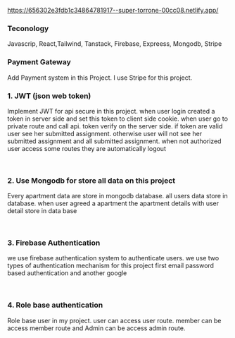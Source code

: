https://656302e3fdb1c34864781917--super-torrone-00cc08.netlify.app/
### **Teconology** <br>
<p>Javascrip, React,Tailwind, Tanstack, Firebase, Expreess, Mongodb, Stripe</p>

### **Payment Gateway** <br>

<p>Add Payment system in this Project. I use Stripe for this project.</p>

### **1. JWT (json web token)** <br>

<p>Implement JWT for api secure in this project. when user login created a token in server side and set this token to client side cookie. when user go to private route and call api. token verify on the server side. if token are valid user see her submitted assignment. otherwise user will not see her submitted assignment and all submitted assignment. when not authorized user access some routes they are automatically logout</p> <br>

### **2. Use Mongodb for store all data on this project** <br>

<p>Every apartment data are store in mongodb database. all users data store in database. when user agreed a apartment the apartment details with user detail store in data base</p> <br>

### **3. Firebase Authentication** <br>

<p>we use firebase authentication system to authenticate users. we use two types of authentication mechanism for this project first email password based authentication and another google</p> <br>

### **4. Role base authentication** <br>

<p>Role base user in my project. user can access user route. member can be access member route and Admin can be access admin route.</p>
